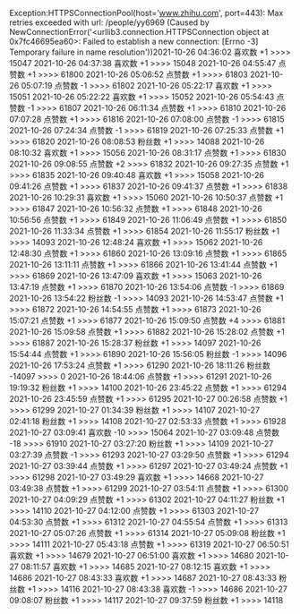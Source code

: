 Exception:HTTPSConnectionPool(host='www.zhihu.com', port=443): Max retries exceeded with url: /people/yy6969 (Caused by NewConnectionError('<urllib3.connection.HTTPSConnection object at 0x7fc46695ea60>: Failed to establish a new connection: [Errno -3] Temporary failure in name resolution'))2021-10-26  04:36:02   喜欢数 +1 >>>> 15047
2021-10-26  04:37:38   喜欢数 +1 >>>> 15048
2021-10-26  04:55:47   点赞数 +1 >>>> 61800
2021-10-26  05:06:52   点赞数 +1 >>>> 61803
2021-10-26  05:07:19   点赞数 -1 >>>> 61802
2021-10-26  05:22:17   喜欢数 +1 >>>> 15051
2021-10-26  05:22:22   喜欢数 +1 >>>> 15052
2021-10-26  05:54:43   点赞数 -1 >>>> 61807
2021-10-26  06:11:34   点赞数 +1 >>>> 61810
2021-10-26  07:07:28   点赞数 +1 >>>> 61816
2021-10-26  07:08:00   点赞数 -1 >>>> 61815
2021-10-26  07:24:34   点赞数 -1 >>>> 61819
2021-10-26  07:25:33   点赞数 +1 >>>> 61820
2021-10-26  08:08:53   粉丝数 +1 >>>> 14088
2021-10-26  08:10:32   喜欢数 +1 >>>> 15056
2021-10-26  08:31:17   点赞数 +1 >>>> 61830
2021-10-26  09:08:55   点赞数 +2 >>>> 61832
2021-10-26  09:27:35   点赞数 +1 >>>> 61835
2021-10-26  09:40:48   喜欢数 +1 >>>> 15058
2021-10-26  09:41:26   点赞数 +1 >>>> 61837
2021-10-26  09:41:37   点赞数 +1 >>>> 61838
2021-10-26  10:29:31   喜欢数 +1 >>>> 15060
2021-10-26  10:50:37   点赞数 +1 >>>> 61847
2021-10-26  10:56:32   点赞数 +1 >>>> 61848
2021-10-26  10:56:56   点赞数 +1 >>>> 61849
2021-10-26  11:06:49   点赞数 +1 >>>> 61850
2021-10-26  11:33:34   点赞数 +1 >>>> 61854
2021-10-26  11:55:17   粉丝数 +1 >>>> 14093
2021-10-26  12:48:24   喜欢数 +1 >>>> 15062
2021-10-26  12:48:30   点赞数 +1 >>>> 61860
2021-10-26  13:09:16   点赞数 +1 >>>> 61865
2021-10-26  13:11:11   点赞数 +1 >>>> 61866
2021-10-26  13:41:44   点赞数 +1 >>>> 61869
2021-10-26  13:47:09   喜欢数 +1 >>>> 15063
2021-10-26  13:47:19   点赞数 +1 >>>> 61870
2021-10-26  13:54:06   点赞数 -1 >>>> 61869
2021-10-26  13:54:22   粉丝数 -1 >>>> 14093
2021-10-26  14:53:47   点赞数 +1 >>>> 61872
2021-10-26  14:54:55   点赞数 +1 >>>> 61873
2021-10-26  15:07:21   点赞数 +1 >>>> 61877
2021-10-26  15:09:50   点赞数 +4 >>>> 61881
2021-10-26  15:09:58   点赞数 +1 >>>> 61882
2021-10-26  15:28:02   点赞数 +1 >>>> 61887
2021-10-26  15:28:37   粉丝数 +1 >>>> 14097
2021-10-26  15:54:44   点赞数 +1 >>>> 61890
2021-10-26  15:56:05   粉丝数 -1 >>>> 14096
2021-10-26  17:53:24   点赞数 +1 >>>> 61290
2021-10-26  18:11:26   粉丝数 -14097 >>>> 0
2021-10-26  18:44:06   点赞数 +1 >>>> 61291
2021-10-26  19:19:32   粉丝数 +1 >>>> 14100
2021-10-26  23:45:22   点赞数 +1 >>>> 61294
2021-10-26  23:45:59   点赞数 +1 >>>> 61295
2021-10-27  00:26:58   点赞数 +1 >>>> 61299
2021-10-27  01:34:39   粉丝数 +1 >>>> 14107
2021-10-27  02:41:18   粉丝数 +1 >>>> 14108
2021-10-27  02:53:33   点赞数 +1 >>>> 61928
2021-10-27  03:09:41   喜欢数 -10 >>>> 15064
2021-10-27  03:09:48   点赞数 -18 >>>> 61910
2021-10-27  03:27:20   粉丝数 +1 >>>> 14109
2021-10-27  03:27:39   点赞数 -1 >>>> 61293
2021-10-27  03:29:50   点赞数 +1 >>>> 61294
2021-10-27  03:39:44   点赞数 +1 >>>> 61297
2021-10-27  03:49:24   点赞数 +1 >>>> 61298
2021-10-27  03:49:29   喜欢数 +1 >>>> 14668
2021-10-27  03:49:38   点赞数 +1 >>>> 61299
2021-10-27  03:54:11   点赞数 +1 >>>> 61300
2021-10-27  04:09:29   点赞数 +1 >>>> 61302
2021-10-27  04:11:27   粉丝数 +1 >>>> 14110
2021-10-27  04:12:00   点赞数 +1 >>>> 61303
2021-10-27  04:53:30   点赞数 +1 >>>> 61312
2021-10-27  04:55:54   点赞数 +1 >>>> 61313
2021-10-27  05:07:26   点赞数 +1 >>>> 61314
2021-10-27  05:09:08   粉丝数 +1 >>>> 14111
2021-10-27  05:43:18   点赞数 +1 >>>> 61319
2021-10-27  06:50:51   喜欢数 +1 >>>> 14679
2021-10-27  06:51:00   喜欢数 +1 >>>> 14680
2021-10-27  08:11:57   喜欢数 +1 >>>> 14685
2021-10-27  08:12:15   喜欢数 +1 >>>> 14686
2021-10-27  08:43:33   喜欢数 +1 >>>> 14687
2021-10-27  08:43:33   粉丝数 +1 >>>> 14116
2021-10-27  08:43:38   喜欢数 -1 >>>> 14686
2021-10-27  09:08:07   粉丝数 +1 >>>> 14117
2021-10-27  09:37:59   粉丝数 +1 >>>> 14118
